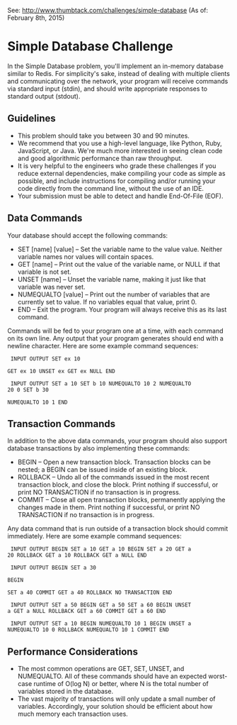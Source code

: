 See: http://www.thumbtack.com/challenges/simple-database
(As of: February 8th, 2015)

Simple Database Challenge
=============
In the Simple Database problem, you'll implement an in-memory database similar to Redis. For simplicity's sake, instead of dealing with multiple clients and communicating over the network, your program will receive commands via standard input (stdin), and should write appropriate responses to standard output (stdout).

Guidelines
-------------
* This problem should take you between 30 and 90 minutes.
* We recommend that you use a high-level language, like Python, Ruby, JavaScript, or Java. We're much more interested in seeing clean code and good algorithmic performance than raw throughput.
* It is very helpful to the engineers who grade these challenges if you reduce external dependencies, make compiling your code as simple as possible, and include instructions for compiling and/or running your code directly from the command line, without the use of an IDE.
* Your submission must be able to detect and handle End-Of-File (EOF).

Data Commands
-------------
Your database should accept the following commands:
* SET [name] [value] – Set the variable name to the value value. Neither variable names nor values will contain spaces.
* GET [name] – Print out the value of the variable name, or NULL if that variable is not set.
* UNSET [name] – Unset the variable name, making it just like that variable was never set.
* NUMEQUALTO [value] – Print out the number of variables that are currently set to value. If no variables equal that value, print 0.
* END – Exit the program. Your program will always receive this as its last command.

Commands will be fed to your program one at a time, with each command on its own line. Any output that your program generates should end with a newline character. Here are some example command sequences:

<code><pre>
INPUT			OUTPUT
SET ex 10		
GET ex			10
UNSET ex
GET ex			NULL
END
</pre></code>

<code><pre>
INPUT			OUTPUT
SET a 10
SET b 10
NUMEQUALTO 10	2
NUMEQUALTO 20	0
SET b 30		
NUMEQUALTO 10	1
END
</pre></code>

Transaction Commands
-------------

In addition to the above data commands, your program should also support database transactions by also implementing these commands:
* BEGIN – Open a new transaction block. Transaction blocks can be nested; a BEGIN can be issued inside of an existing block.
* ROLLBACK – Undo all of the commands issued in the most recent transaction block, and close the block. Print nothing if successful, or print NO TRANSACTION if no transaction is in progress.
* COMMIT – Close all open transaction blocks, permanently applying the changes made in them. Print nothing if successful, or print NO TRANSACTION if no transaction is in progress.

Any data command that is run outside of a transaction block should commit immediately. Here are some example command sequences:

<code><pre>
INPUT		OUTPUT
BEGIN
SET a 10
GET a		10
BEGIN
SET a 20
GET a		20
ROLLBACK
GET a		10
ROLLBACK
GET a		NULL
END
</pre></code>

<code><pre>
INPUT		OUTPUT
BEGIN
SET a 30	
BEGIN	
SET a 40
COMMIT
GET a		40
ROLLBACK	NO TRANSACTION
END
</pre></code>

<code><pre>
INPUT		OUTPUT
SET a 50
BEGIN
GET a		50
SET a 60
BEGIN
UNSET a
GET a		NULL
ROLLBACK
GET a		60
COMMIT
GET a		60
END
</pre></code>

<code><pre>
INPUT				OUTPUT
SET a 10
BEGIN
NUMEQUALTO 10		1
BEGIN
UNSET a
NUMEQUALTO 10		0
ROLLBACK
NUMEQUALTO 10		1
COMMIT
END
</pre></code>


Performance Considerations
-------------

* The most common operations are GET, SET, UNSET, and NUMEQUALTO. All of these commands should have an expected worst-case runtime of O(log N) or better, where N is the total number of variables stored in the database.
* The vast majority of transactions will only update a small number of variables. Accordingly, your solution should be efficient about how much memory each transaction uses.
